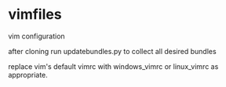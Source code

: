 vimfiles
========

vim configuration

after cloning run updatebundles.py to collect all desired bundles

replace vim's default vimrc with windows_vimrc or linux_vimrc as appropriate.
